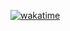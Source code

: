 [![wakatime](//https:wakatime.com/badge/user/14b4631d-2a64-4310-8683-9afdacc5b5f4.svg)](https://wakatime.com/@14b4631d-2a64-4310-8683-9afdacc5b5f4//)
